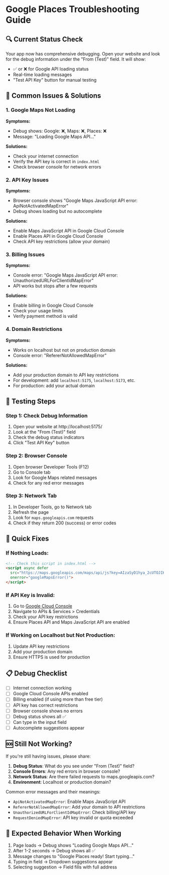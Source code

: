 # Google Places Troubleshooting Guide

## 🔍 **Current Status Check**

Your app now has comprehensive debugging. Open your website and look for the debug information under the "From (Test)" field. It will show:

- ✅ or ❌ for Google API loading status
- Real-time loading messages
- "Test API Key" button for manual testing

## 🚨 **Common Issues & Solutions**

### **1. Google Maps Not Loading**

**Symptoms:**
- Debug shows: Google: ❌, Maps: ❌, Places: ❌
- Message: "Loading Google Maps API..."

**Solutions:**
- Check your internet connection
- Verify the API key is correct in `index.html`
- Check browser console for network errors

### **2. API Key Issues**

**Symptoms:**
- Browser console shows "Google Maps JavaScript API error: ApiNotActivatedMapError"
- Debug shows loading but no autocomplete

**Solutions:**
- Enable Maps JavaScript API in Google Cloud Console
- Enable Places API in Google Cloud Console
- Check API key restrictions (allow your domain)

### **3. Billing Issues**

**Symptoms:**
- Console error: "Google Maps JavaScript API error: UnauthorizedURLForClientIdMapError"
- API works but stops after a few requests

**Solutions:**
- Enable billing in Google Cloud Console
- Check your usage limits
- Verify payment method is valid

### **4. Domain Restrictions**

**Symptoms:**
- Works on localhost but not on production domain
- Console error: "RefererNotAllowedMapError"

**Solutions:**
- Add your production domain to API key restrictions
- For development: add `localhost:5175`, `localhost:5173`, etc.
- For production: add your actual domain

## 🧪 **Testing Steps**

### **Step 1: Check Debug Information**
1. Open your website at http://localhost:5175/
2. Look at the "From (Test)" field
3. Check the debug status indicators
4. Click "Test API Key" button

### **Step 2: Browser Console**
1. Open browser Developer Tools (F12)
2. Go to Console tab
3. Look for Google Maps related messages
4. Check for any red error messages

### **Step 3: Network Tab**
1. In Developer Tools, go to Network tab
2. Refresh the page
3. Look for `maps.googleapis.com` requests
4. Check if they return 200 (success) or error codes

## 🔧 **Quick Fixes**

### **If Nothing Loads:**
```html
<!-- Check this script in index.html -->
<script async defer 
  src="https://maps.googleapis.com/maps/api/js?key=AIzaSyD1hya_2cUTOJIKAi6m0gDywebNBJd4rEA&libraries=places&callback=initGoogleMaps"
  onerror="googleMapsError()">
</script>
```

### **If API Key is Invalid:**
1. Go to [Google Cloud Console](https://console.cloud.google.com/)
2. Navigate to APIs & Services > Credentials
3. Check your API key restrictions
4. Ensure Places API and Maps JavaScript API are enabled

### **If Working on Localhost but Not Production:**
1. Update API key restrictions
2. Add your production domain
3. Ensure HTTPS is used for production

## 📋 **Debug Checklist**

- [ ] Internet connection working
- [ ] Google Cloud Console APIs enabled
- [ ] Billing enabled (if using more than free tier)
- [ ] API key has correct restrictions
- [ ] Browser console shows no errors
- [ ] Debug status shows all ✅
- [ ] Can type in the input field
- [ ] Autocomplete suggestions appear

## 🆘 **Still Not Working?**

If you're still having issues, please share:

1. **Debug Status**: What do you see under "From (Test)" field?
2. **Console Errors**: Any red errors in browser console?
3. **Network Status**: Are there failed requests to maps.googleapis.com?
4. **Environment**: Localhost or production domain?

Common error messages and their meanings:

- `ApiNotActivatedMapError`: Enable Maps JavaScript API
- `RefererNotAllowedMapError`: Add your domain to API restrictions
- `UnauthorizedURLForClientIdMapError`: Check billing/API key
- `RequestDeniedMapError`: API key invalid or quota exceeded

## 🎯 **Expected Behavior When Working**

1. Page loads → Debug shows "Loading Google Maps API..."
2. After 1-2 seconds → Debug shows all ✅
3. Message changes to "Google Places ready! Start typing..."
4. Typing in field → Dropdown suggestions appear
5. Selecting suggestion → Field fills with full address